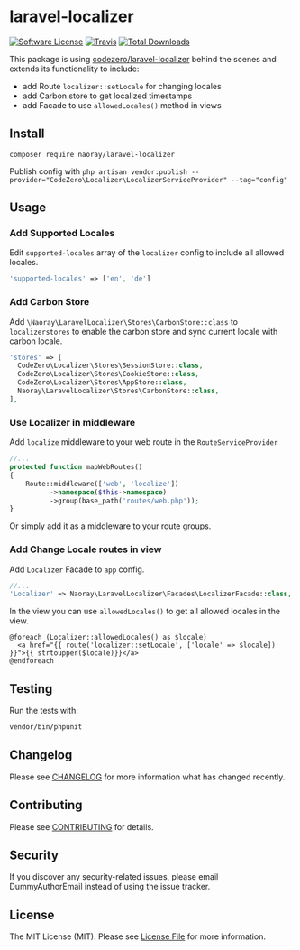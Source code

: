 # laravel-localizer

[![Software License](https://img.shields.io/badge/license-MIT-brightgreen.svg?style=flat-square)](LICENSE.md)
[![Travis](https://img.shields.io/travis/naoray/laravel-localizer.svg?style=flat-square)]()
[![Total Downloads](https://img.shields.io/packagist/dt/naoray/laravel-localizer.svg?style=flat-square)](https://packagist.org/packages/naoray/laravel-localizer)

This package is using [codezero/laravel-localizer](https://github.com/codezero-be/laravel-localizer) behind the scenes and extends its functionality to include:
- add Route `localizer::setLocale` for changing locales
- add Carbon store to get localized timestamps
- add Facade to use `allowedLocales()` method in views

## Install
`composer require naoray/laravel-localizer`

Publish config with `php artisan vendor:publish --provider="CodeZero\Localizer\LocalizerServiceProvider" --tag="config"`

## Usage
### Add Supported Locales
Edit `supported-locales` array of the `localizer` config to include all allowed locales.

```php
'supported-locales' => ['en', 'de']
```

### Add Carbon Store
Add `\Naoray\LaravelLocalizer\Stores\CarbonStore::class` to `localizerstores` to enable the carbon store and sync current locale with carbon locale.

```php
'stores' => [
  CodeZero\Localizer\Stores\SessionStore::class,
  CodeZero\Localizer\Stores\CookieStore::class,
  CodeZero\Localizer\Stores\AppStore::class,
  Naoray\LaravelLocalizer\Stores\CarbonStore::class,
],
```

### Use Localizer in middleware
Add `localize` middleware to your web route in the `RouteServiceProvider`

```php
//...
protected function mapWebRoutes()
{
    Route::middleware(['web', 'localize'])
          ->namespace($this->namespace)
          ->group(base_path('routes/web.php'));
}
```

Or simply add it as a middleware to your route groups.

### Add Change Locale routes in view
Add `Localizer` Facade to `app` config.

```php
//...
'Localizer' => Naoray\LaravelLocalizer\Facades\LocalizerFacade::class,
```

In the view you can use `allowedLocales()` to get all allowed locales in the view.

```blade
@foreach (Localizer::allowedLocales() as $locale)
  <a href="{{ route('localizer::setLocale', ['locale' => $locale]) }}">{{ strtoupper($locale)}}</a>
@endforeach
```

## Testing
Run the tests with:

``` bash
vendor/bin/phpunit
```

## Changelog
Please see [CHANGELOG](CHANGELOG.md) for more information what has changed recently.

## Contributing
Please see [CONTRIBUTING](CONTRIBUTING.md) for details.

## Security
If you discover any security-related issues, please email DummyAuthorEmail instead of using the issue tracker.

## License
The MIT License (MIT). Please see [License File](/LICENSE.md) for more information.